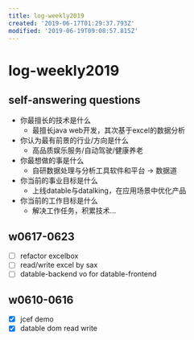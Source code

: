 ```yaml
---
title: log-weekly2019
created: '2019-06-17T01:29:37.793Z'
modified: '2019-06-19T09:08:57.815Z'
---
```


# log-weekly2019

## self-answering questions
- 你最擅长的技术是什么
    - 最擅长java web开发，其次基于excel的数据分析
- 你认为最有前景的行业/方向是什么
    - 高品质娱乐服务/自动驾驶/健康养老
- 你最想做的事是什么
    - 自研数据处理与分析工具软件和平台 -> 数据道
- 你当前的事业目标是什么
    - 上线datable与datalking，在应用场景中优化产品
- 你当前的工作目标是什么
    - 解决工作任务，积累技术...

## w0617-0623
-[ ] refactor excelbox
-[ ] read/write excel by sax
-[ ] datable-backend vo for datable-frontend

## w0610-0616
-[x] jcef demo
-[x] datable dom read write
